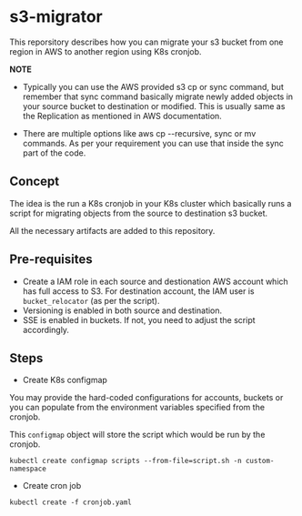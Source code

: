 # s3-migrator

This reporsitory describes how you can migrate your s3 bucket from one region in AWS to another region using K8s cronjob.

**NOTE** 

- Typically you can use the AWS provided s3 cp or sync command, but remember that sync command basically migrate newly added objects in your source bucket to destination or modified. This is usually same as the Replication as mentioned in AWS documentation. 

- There are multiple options like aws cp --recursive, sync or mv commands. As per your requirement you can use that inside the sync part of the code.

## Concept

The idea is the run a K8s cronjob in your K8s cluster which basically runs a script for migrating objects from the source to destination s3 bucket.

All the necessary artifacts are added to this repository.


## Pre-requisites

* Create a IAM role in each source and destionation AWS account which has full access to S3. For destination account, the IAM user is `bucket_relocator` (as per the script).
* Versioning is enabled in both source and destination.
* SSE is enabled in buckets. If not, you need to adjust the script accordingly.

## Steps

* Create K8s configmap

You may provide the hard-coded configurations for accounts, buckets or you can populate from the environment variables specified from the cronjob.

This `configmap` object will store the script which would be run by the cronjob.
```
kubectl create configmap scripts --from-file=script.sh -n custom-namespace
```

* Create cron job

```
kubectl create -f cronjob.yaml
```
